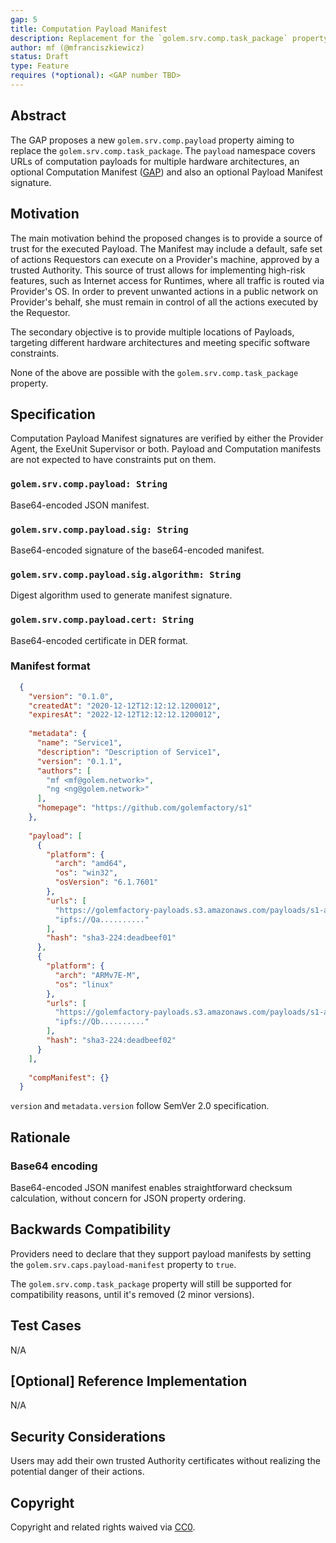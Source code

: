 ```yaml
---
gap: 5
title: Computation Payload Manifest
description: Replacement for the `golem.srv.comp.task_package` property
author: mf (@mfranciszkiewicz)
status: Draft
type: Feature
requires (*optional): <GAP number TBD>
---
```


## Abstract

The GAP proposes a new `golem.srv.comp.payload` property aiming to replace the `golem.srv.comp.task_package`. 
The `payload` namespace covers URLs of computation payloads for multiple hardware architectures, an optional Computation
Manifest ([GAP](https://github.com/golemfactory/golem-architecture/pull/27)) and also an optional Payload Manifest 
signature.

## Motivation

The main motivation behind the proposed changes is to provide a source of trust for the executed Payload. The Manifest 
may include a default, safe set of actions Requestors can execute on a Provider's machine, approved by a trusted 
Authority. This source of trust allows for implementing high-risk features, such as Internet access for Runtimes, where 
all traffic is routed via Provider's OS. In order to prevent unwanted actions in a public network on Provider's behalf, 
she must remain in control of all the actions executed by the Requestor.

The secondary objective is to provide multiple locations of Payloads, targeting different hardware architectures and 
meeting specific software constraints.

None of the above are possible with the `golem.srv.comp.task_package` property.

## Specification

Computation Payload Manifest signatures are verified by either the Provider Agent, the ExeUnit Supervisor or both.
Payload and Computation manifests are not expected to have constraints put on them. 

### `golem.srv.comp.payload: String`

Base64-encoded JSON manifest.

### `golem.srv.comp.payload.sig: String`

Base64-encoded signature of the base64-encoded manifest.

### `golem.srv.comp.payload.sig.algorithm: String`

Digest algorithm used to generate manifest signature.

### `golem.srv.comp.payload.cert: String`

Base64-encoded certificate in DER format.

### Manifest format

```json
  {
    "version": "0.1.0",
    "createdAt": "2020-12-12T12:12:12.1200012",
    "expiresAt": "2022-12-12T12:12:12.1200012",
    
    "metadata": {
      "name": "Service1",
      "description": "Description of Service1",
      "version": "0.1.1",
      "authors": [
        "mf <mf@golem.network>",
        "ng <ng@golem.network>"
      ],
      "homepage": "https://github.com/golemfactory/s1"
    },
    
    "payload": [
      {
        "platform": {
          "arch": "amd64",
          "os": "win32",
          "osVersion": "6.1.7601"
        },
        "urls": [
          "https://golemfactory-payloads.s3.amazonaws.com/payloads/s1-amd64-win32",
          "ipfs://Qa.........."
        ],
        "hash": "sha3-224:deadbeef01"
      },
      {
        "platform": {
          "arch": "ARMv7E-M",
          "os": "linux"
        },
        "urls": [
          "https://golemfactory-payloads.s3.amazonaws.com/payloads/s1-armv7e-m",
          "ipfs://Qb.........."
        ],
        "hash": "sha3-224:deadbeef02"
      }
    ],
    
    "compManifest": {}
  }
```

`version` and `metadata.version` follow SemVer 2.0 specification.

## Rationale

### Base64 encoding

Base64-encoded JSON manifest enables straightforward checksum calculation, 
without concern for JSON property ordering.

## Backwards Compatibility

Providers need to declare that they support payload manifests by setting 
the `golem.srv.caps.payload-manifest` property to `true`.

The `golem.srv.comp.task_package` property will still be supported for 
compatibility reasons, until it's removed (2 minor versions).

## Test Cases

N/A

## [Optional] Reference Implementation

N/A

## Security Considerations

Users may add their own trusted Authority certificates without realizing the potential danger of their actions.

## Copyright
Copyright and related rights waived via [CC0](https://creativecommons.org/publicdomain/zero/1.0/).
